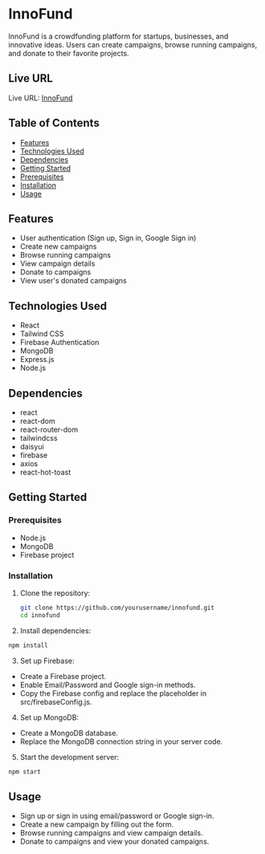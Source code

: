 # InnoFund

InnoFund is a crowdfunding platform for startups, businesses, and innovative ideas. Users can create campaigns, browse running campaigns, and donate to their favorite projects.

## Live URL

Live URL: [InnoFund](https://innofund-crowdfunding-platform.web.app)

## Table of Contents

-   [Features](#features)
-   [Technologies Used](#technologies-used)
-   [Dependencies](#dependencies)
-   [Getting Started](#getting-started)
-   [Prerequisites](#prerequisites)
-   [Installation](#installation)
-   [Usage](#usage)

## Features

-   User authentication (Sign up, Sign in, Google Sign in)
-   Create new campaigns
-   Browse running campaigns
-   View campaign details
-   Donate to campaigns
-   View user's donated campaigns

## Technologies Used

-   React
-   Tailwind CSS
-   Firebase Authentication
-   MongoDB
-   Express.js
-   Node.js

## Dependencies

-   react
-   react-dom
-   react-router-dom
-   tailwindcss
-   daisyui
-   firebase
-   axios
-   react-hot-toast

## Getting Started

### Prerequisites

-   Node.js
-   MongoDB
-   Firebase project

### Installation

1. Clone the repository:

    ```sh
    git clone https://github.com/yourusername/innofund.git
    cd innofund
    ```

2. Install dependencies:

```sh
npm install
```

3. Set up Firebase:

-   Create a Firebase project.
-   Enable Email/Password and Google sign-in methods.
-   Copy the Firebase config and replace the placeholder in src/firebaseConfig.js.

4.  Set up MongoDB:

-   Create a MongoDB database.
-   Replace the MongoDB connection string in your server code.

5. Start the development server:

```sh
npm start
```

## Usage

-   Sign up or sign in using email/password or Google sign-in.
-   Create a new campaign by filling out the form.
-   Browse running campaigns and view campaign details.
-   Donate to campaigns and view your donated campaigns.

